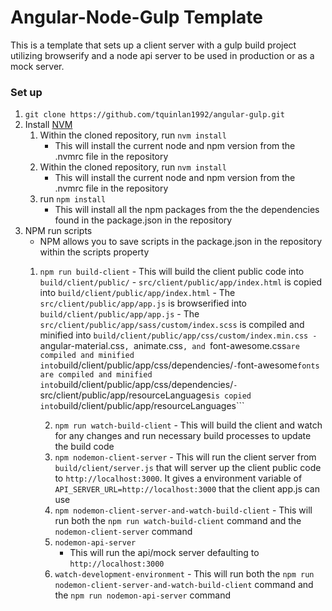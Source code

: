 # Angular-Node-Gulp Template


This is a template that sets up a client server with a gulp build project utilizing browserify and a node api server to be used in production or as a mock server.

### Set up


 1.  ```git clone https://github.com/tquinlan1992/angular-gulp.git```
 2.  Install [NVM](https://github.com/creationix/nvm)
	 1. Within the cloned repository, run ```nvm install```
		 - This will install the current node and npm version from the .nvmrc file in the repository
	 2. Within the cloned repository, run ```nvm install```
          - This will install the current node and npm version from the .nvmrc file in the repository
     3. run ```npm install```
           - This will install all the npm packages from the the dependencies found in the package.json in the repository
 3. NPM run scripts
	  - NPM allows you to save scripts in the package.json in the repository within the scripts property
	1. ```npm run build-client```
               - This will build the client public code into ```build/client/public/```
               - ```src/client/public/app/index.html``` is copied into ```build/client/public/app/index.html```
               - The ```src/client/public/app/app.js``` is browserified into ```build/client/public/app/app.js```
               - The ```src/client/public/app/sass/custom/index.scss``` is compiled and minified into ```build/client/public/app/css/custom/index.min.css
               - ```angular-material.css```, ```animate.css```, and ```font-awesome.css``` are compiled and minified into ```build/client/public/app/css/dependencies/```
               - ```font-awesome``` fonts are compiled and minified into ```build/client/public/app/css/dependencies/```
               - ```src/client/public/app/resourceLanguages``` is copied into ```build/client/public/app/resourceLanguages```

        2. ```npm run watch-build-client```
               - This will build the client and watch for any changes and run necessary build processes to update the build code
        3. ```npm nodemon-client-server```
               - This will run the client server from ```build/client/server.js``` that will server up the client public code to ```http://localhost:3000```.  It gives a environment variable of ```API_SERVER_URL=http://localhost:3000``` that the client app.js can use
        4. ```npm nodemon-client-server-and-watch-build-client```
               - This will run both the ```npm run watch-build-client``` command and the ```nodemon-client-server``` command
        5.  ```nodemon-api-server```
               - This will run the api/mock server defaulting to ```http://localhost:3000```
        6. ```watch-development-environment```
               - This will run both the ```npm run nodemon-client-server-and-watch-build-client``` command and the ```npm run nodemon-api-server``` command
